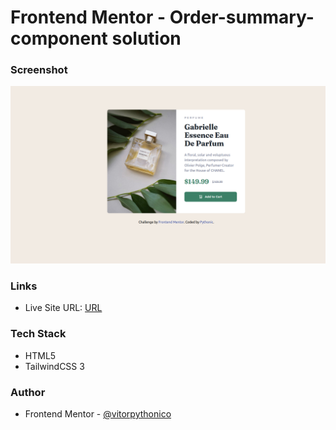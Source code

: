 # Frontend Mentor - Order-summary-component solution

### Screenshot

![Screenshot](./screenshot.png)

### Links
- Live Site URL: [URL](https://vitorpythonico.github.io/frontendmentor-solutions/product-preview-card/)

### Tech Stack
- HTML5 
- TailwindCSS 3

### Author
- Frontend Mentor - [@vitorpythonico](https://www.frontendmentor.io/profile/vitorpythonico)
